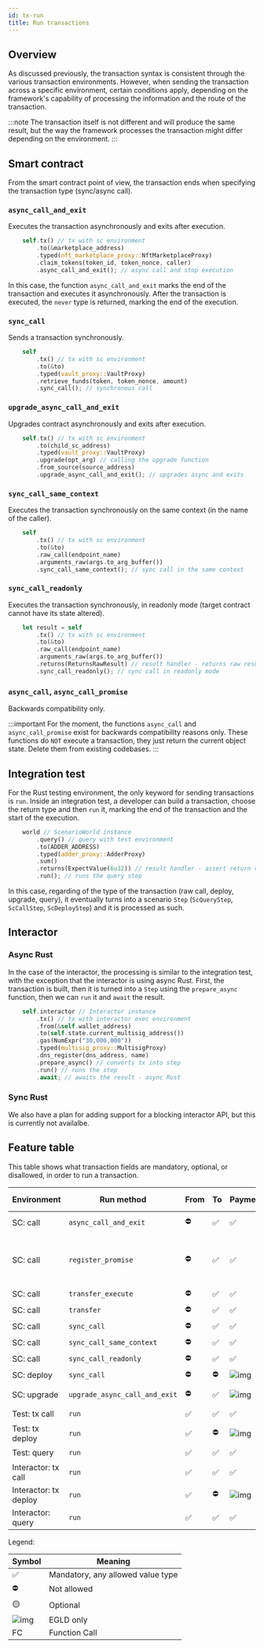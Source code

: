 ```yaml
---
id: tx-run
title: Run transactions
---
```


[comment]: # (mx-abstract)

## Overview

As discussed previously, the transaction syntax is consistent through the various transaction environments. However, when sending the transaction across a specific environment, certain conditions apply, depending on the framework's capability of processing the information and the route of the transaction.

:::note
The transaction itself is not different and will produce the same result, but the way the framework processes the transaction might differ depending on the environment.
:::

[comment]: # "mx-context-auto"

## Smart contract 

From the smart contract point of view, the transaction ends when specifying the transaction type (sync/async call).

[comment]: # "mx-context-auto"

### `async_call_and_exit` 

Executes the transaction asynchronously and exits after execution.

```rust title=contract.rs
    self.tx() // tx with sc environment
        .to(&marketplace_address)
        .typed(nft_marketplace_proxy::NftMarketplaceProxy)
        .claim_tokens(token_id, token_nonce, caller)
        .async_call_and_exit(); // async call and stop execution
```

In this case, the function `async_call_and_exit` marks the end of the transaction and executes it asynchronously. After the transaction is executed, the `never` type is returned, marking the end of the execution.

[comment]: # "mx-context-auto"

### `sync_call` 

Sends a transaction synchronously.

```rust title=contract.rs
    self
        .tx() // tx with sc environment
        .to(&to)
        .typed(vault_proxy::VaultProxy)
        .retrieve_funds(token, token_nonce, amount)
        .sync_call(); // synchronous call
```

[comment]: # "mx-context-auto"

### `upgrade_async_call_and_exit` 

Upgrades contract asynchronously and exits after execution.

```rust title=contract.rs
    self.tx() // tx with sc environment
        .to(child_sc_address)
        .typed(vault_proxy::VaultProxy)
        .upgrade(opt_arg) // calling the upgrade function
        .from_source(source_address)
        .upgrade_async_call_and_exit(); // upgrades async and exits
```

[comment]: # "mx-context-auto"

### `sync_call_same_context`

Executes the transaction synchronously on the same context (in the name of the caller).

```rust title=contract.rs
    self
        .tx() // tx with sc environment
        .to(&to)
        .raw_call(endpoint_name)
        .arguments_raw(args.to_arg_buffer())
        .sync_call_same_context(); // sync call in the same context
```

[comment]: # "mx-context-auto"

### `sync_call_readonly`

Executes the transaction synchronously, in readonly mode (target contract cannot have its state altered).

```rust title=contract.rs
    let result = self
        .tx() // tx with sc environment
        .to(&to)
        .raw_call(endpoint_name)
        .arguments_raw(args.to_arg_buffer())
        .returns(ReturnsRawResult) // result handler - returns raw result data
        .sync_call_readonly(); // sync call in readonly mode
```


[comment]: # "mx-context-auto"

### `async_call`, `async_call_promise`

Backwards compatibility only.

:::important
For the moment, the functions `async_call` and `async_call_promise` exist for backwards compatibility reasons only. These functions do `NOT` execute a transaction, they just return the current object state. Delete them from existing codebases.
:::


[comment]: # "mx-context-auto"

## Integration test

For the Rust testing environment, the only keyword for sending transactions is `run`. Inside an integration test, a  developer can build a transaction, choose the return type and then `run` it, marking the end of the transaction and the start of the execution.

```rust title=blackbox_test.rs
    world // ScenarioWorld instance
        .query() // query with test environment
        .to(ADDER_ADDRESS)
        .typed(adder_proxy::AdderProxy)
        .sum()
        .returns(ExpectValue(6u32)) // result handler - assert return value
        .run(); // runs the query step
```

In this case, regarding of the type of the transaction (raw call, deploy, upgrade, query), it eventually turns into a scenario `Step` (`ScQueryStep`, `ScCallStep`, `ScDeployStep`) and it is processed as such. 


[comment]: # "mx-context-auto"

## Interactor

[comment]: # "mx-context-auto"

### Async Rust

In the case of the interactor, the processing is similar to the integration test, with the exception that the interactor is using async Rust. First, the transaction is built, then it is turned into a `Step` using the `prepare_async` function, then we can `run` it and `await` the result.

```rust title=interact.rs
    self.interactor // Interactor instance
        .tx() // tx with interactor exec environment
        .from(&self.wallet_address)
        .to(self.state.current_multisig_address())
        .gas(NumExpr("30,000,000"))
        .typed(multisig_proxy::MultisigProxy)
        .dns_register(dns_address, name)
        .prepare_async() // converts tx into step
        .run() // runs the step
        .await; // awaits the result - async Rust
```

[comment]: # "mx-context-auto"

### Sync Rust

We also have a plan for adding support for a blocking interactor API, but this is currently not availalbe.



[comment]: # "mx-context-auto"

## Feature table

This table shows what transaction fields are mandatory, optional, or disallowed, in order to run a transaction.

| Environment           | Run method                    |From| To | Payment                   | Gas | Data       | Result Handler |
| --------------------- | ----------------------------- | -- | -- | ------------------------- | --- | ---------- | -------------- |
| SC: call              | `async_call_and_exit`         | ⛔ | ✅ | ✅                         | ⛔  | FC or `()` | callback only  |
| SC: call              | `register_promise`            | ⛔ | ✅ | ✅                         | ✅  | FC         | callbacks only, with gas for callback |
| SC: call              | `transfer_execute`            | ⛔ | ✅ | ✅                         | ✅  | FC or `()` | ⛔ |
| SC: call              | `transfer`                    | ⛔ | ✅ | ✅                         | ✅  | `()`       | ⛔ |
| SC: call              | `sync_call`                   | ⛔ | ✅ | ✅                         | 🟡  | FC         | ✅ |
| SC: call              | `sync_call_same_context`      | ⛔ | ✅ | ✅                         | 🟡  | FC         | ✅ |
| SC: call              | `sync_call_readonly`          | ⛔ | ✅ | ✅                         | 🟡  | FC         | ✅ |
| SC: deploy            | `sync_call`                   | ⛔ | ⛔ | ![img](/img/egld32x32.png) | 🟡  | deploy     | ✅|
| SC: upgrade           | `upgrade_async_call_and_exit` | ⛔ | ✅ | ![img](/img/egld32x32.png) | 🟡  | upgrade    | callback only |
| Test: tx call         | `run`                         | ✅ | ✅ | ✅                         | 🟡  | FC or `()` | ✅ |
| Test: tx deploy       | `run`                         | ✅ | ⛔ | ![img](/img/egld32x32.png) | 🟡  | deploy     | ✅ |
| Test: query           | `run`                         | ✅ | ✅ | ✅                         | ⛔  | FC         | ✅ |
| Interactor: tx call   | `run`                         | ✅ | ✅ | ✅                         | 🟡  | FC or `()` | ✅ |
| Interactor: tx deploy | `run`                         | ✅ | ⛔ | ![img](/img/egld32x32.png) | 🟡  | deploy     | ✅ |
| Interactor: query     | `run`                         | ✅ | ✅ | ✅                         | ⛔  | FC         | ✅ |

Legend:

| Symbol | Meaning     |
| ------ | ----------- |
| ✅     | Mandatory, any allowed value type |
| ⛔     | Not allowed |
| 🟡     | Optional    |
| ![img](/img/egld32x32.png) | EGLD only |
| FC    | Function Call |
